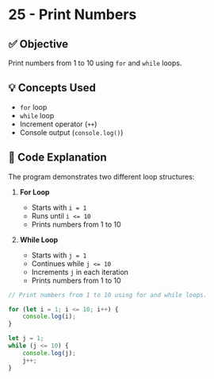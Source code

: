 # 25 - Print Numbers

## ✅ Objective  
Print numbers from 1 to 10 using `for` and `while` loops.  

## 💡 Concepts Used  
- `for` loop  
- `while` loop  
- Increment operator (`++`)  
- Console output (`console.log()`)  

## 📘 Code Explanation  
The program demonstrates two different loop structures:  

1. **For Loop**  
   - Starts with `i = 1`  
   - Runs until `i <= 10`  
   - Prints numbers from 1 to 10  

2. **While Loop**  
   - Starts with `j = 1`  
   - Continues while `j <= 10`  
   - Increments `j` in each iteration  
   - Prints numbers from 1 to 10  

```javascript
// Print numbers from 1 to 10 using for and while loops.

for (let i = 1; i <= 10; i++) {
    console.log(i);
}

let j = 1;
while (j <= 10) {
    console.log(j);
    j++;
}
